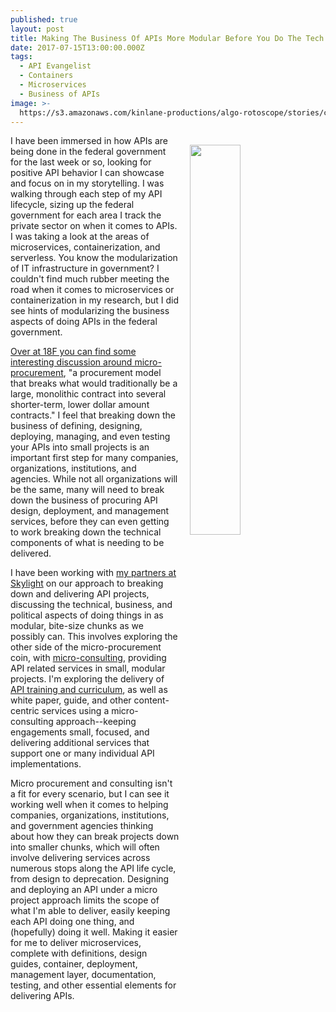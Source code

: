 ```yaml
---
published: true
layout: post
title: Making The Business Of APIs More Modular Before You Do The Tech
date: 2017-07-15T13:00:00.000Z
tags:
  - API Evangelist
  - Containers
  - Microservices
  - Business of APIs
image: >-
  https://s3.amazonaws.com/kinlane-productions/algo-rotoscope/stories/containership_dark_dali.jpg
---
```

<p><img src="https://s3.amazonaws.com/kinlane-productions/algo-rotoscope/stories/containership_dark_dali.jpg" align="right" width="40%" style="padding: 15px;" /></p>I have been immersed in how APIs are being done in the federal government for the last week or so, looking for positive API behavior I can showcase and focus on in my storytelling. I was walking through each step of my API lifecycle, sizing up the federal government for each area I track the private sector on when it comes to APIs. I was taking a look at the areas of microservices, containerization, and serverless. You know the modularization of IT infrastructure in government? I couldn't find much rubber meeting the road when it comes to microservices or containerization in my research, but I did see hints of modularizing the business aspects of doing APIs in the federal government.

[Over at 18F you can find some interesting discussion around micro-procurement](https://modularcontracting.18f.gov/modular-procurement/), "a procurement model that breaks what would traditionally be a large, monolithic contract into several shorter-term, lower dollar amount contracts." I feel that breaking down the business of defining, designing, deploying, managing, and even testing your APIs into small projects is an important first step for many companies, organizations, institutions, and agencies. While not all organizations will be the same, many will need to break down the business of procuring API design, deployment, and management services, before they can even getting to work breaking down the technical components of what is needing to be delivered.

I have been working with [my partners at Skylight](https://skylight.digital/) on our approach to breaking down and delivering API projects, discussing the technical, business, and political aspects of doing things in as modular, bite-size chunks as we possibly can. This involves exploring the other side of the micro-procurement coin, with [micro-consulting](https://fcw.com/blogs/lectern/2017/07/kelman-microconsulting.aspx), providing API related services in small, modular projects. I'm exploring the delivery of [API training and curriculum](http://apievangelist.com/2017/07/24/first-handful-of-lessons-using-my-google-sheet-github-approach/), as well as white paper, guide, and other content-centric services using a micro-consulting approach--keeping engagements small, focused, and delivering additional services that support one or many individual API implementations.

Micro procurement and consulting isn't a fit for every scenario, but I can see it working well when it comes to helping companies, organizations, institutions, and government agencies thinking about how they can break projects down into smaller chunks, which will often involve delivering services across numerous stops along the API life cycle, from design to deprecation. Designing and deploying an API under a micro project approach limits the scope of what I'm able to deliver, easily keeping each API doing one thing, and (hopefully) doing it well. Making it easier for me to deliver microservices, complete with definitions, design guides, container, deployment, management layer, documentation, testing, and other essential elements for delivering APIs.
